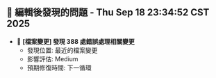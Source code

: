 ## 🚨 編輯後發現的問題 - Thu Sep 18 23:34:52 CST 2025

- 🔄 **[檔案變更] 發現      388 處錯誤處理相關變更**
  - 發現位置: 最近的檔案變更
  - 影響評估: Medium
  - 預期修復時間: 下一循環

